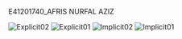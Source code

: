 E41201740_AFRIS NURFAL AZIZ

![Explicit02](https://user-images.githubusercontent.com/74905155/137500326-a4d17e79-579c-4ef6-be49-b6ce26a1af7f.jpeg)
![Explicit01](https://user-images.githubusercontent.com/74905155/137500340-74d456ef-3217-4c5f-afa5-acf3b8d35937.jpeg)
![Implicit02](https://user-images.githubusercontent.com/74905155/137500347-6350096d-132f-4ce8-b540-a2d310af87b2.jpeg)
![Implicit01](https://user-images.githubusercontent.com/74905155/137500357-e44ad9ee-ea1e-45b6-ae74-1c7e337e2bd2.jpeg)
